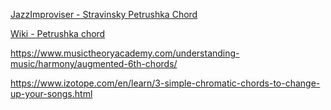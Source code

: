 [JazzImproviser - Stravinsky Petrushka Chord](https://jazzimproviser.com/2022/10/11/stravinsky-petrushka-chord/#)

[Wiki - Petrushka chord](https://en.wikipedia.org/wiki/Petrushka_chord)

https://www.musictheoryacademy.com/understanding-music/harmony/augmented-6th-chords/

https://www.izotope.com/en/learn/3-simple-chromatic-chords-to-change-up-your-songs.html
